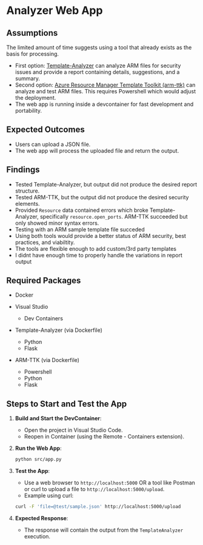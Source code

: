 # Analyzer Web App

## Assumptions

The limited amount of time suggests using a tool that already exists as the basis for processing.

- First option: [Template-Analyzer](https://github.com/Azure/template-analyzer) can analyze ARM files for security issues and provide a report containing details, suggestions, and a summary.
- Second option: [Azure Resource Manager Template Toolkit (arm-ttk)](https://github.com/Azure/arm-ttk) can analyze and test ARM files. This requires Powershell which would adjust the deployment.
- The web app is running inside a devcontainer for fast development and portability.

## Expected Outcomes

- Users can upload a JSON file.
- The web app will process the uploaded file and return the output.

## Findings

- Tested Template-Analyzer, but output did not produce the desired report structure.
- Tested ARM-TTK, but the output did not produce the desired security elements.
- Provided `Resource` data contained errors which broke Template-Analyzer, specifically `resource.open_ports`. ARM-TTK succeeded but only showed minor syntax errors.
- Testing with an ARM sample template file succeded
- Using both tools would provide a better status of ARM security, best practices, and viabiltity.
- The tools are flexible enough to add custom/3rd party templates
- I didnt have enough time to properly handle the variations in report output

## Required Packages

- Docker
- Visual Studio
  - Dev Containers

- Template-Analyzer (via Dockerfile)
  - Python
  - Flask

- ARM-TTK (via Dockerfile)
  - Powershell
  - Python
  - Flask

## Steps to Start and Test the App

1. **Build and Start the DevContainer**:
    - Open the project in Visual Studio Code.
    - Reopen in Container (using the Remote - Containers extension).

2. **Run the Web App**:
    ```sh
    python src/app.py
    ```

3. **Test the App**:
    - Use a web browser to `http://localhost:5000` OR a tool like Postman or curl to upload a file to `http://localhost:5000/upload`.
    - Example using curl:

    ```sh
    curl -F 'file=@test/sample.json' http://localhost:5000/upload
    ```

4. **Expected Response**:
    - The response will contain the output from the `TemplateAnalyzer` execution.
